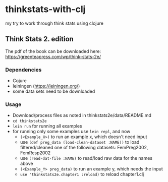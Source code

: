 # thinkstats-with-clj

my try to work through think stats using clojure

## Think Stats 2. edition

The pdf of the book can be downloaded here: https://greenteapress.com/wp/think-stats-2e/

### Dependencies
   
   * Cojure
   * leiningen (https://leiningen.org/)
   * some data sets need to be downloaded

### Usage

   * Download/process files as noted in thinkstats2e/data/README.md
   * `cd thinkstats2e`
   * `lein run` for running all examples
   * for running only some examples use `lein repl`, and now
       - `(<Example_X>)` to run an example x, which doesn't need input
       - use `(def preg_data (load-clean-dataset :NAME))` to load filtered/cleaned one of the following datasets: FemPreg2002, FemResp2002
       - use `(read-dat-file :NAME)` to read/load raw data for the names above
       - `(<Example_Y> preg_data)` to run an example y, which needs the input
       - `use 'thinkstats2e.chapter1 :reload)` to reload chapter1.clj
